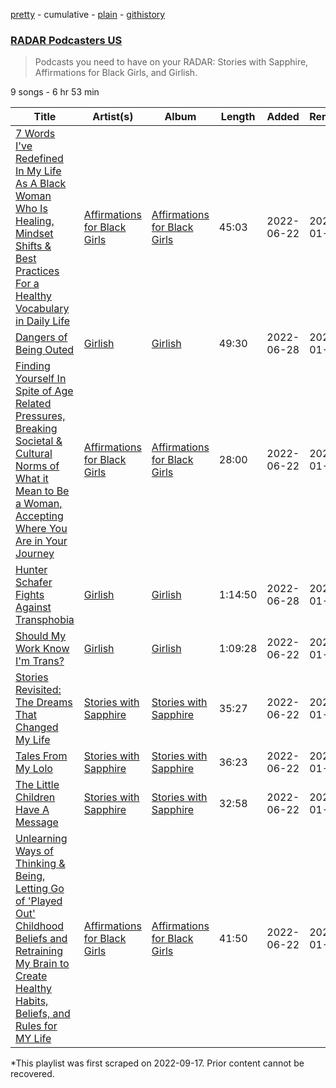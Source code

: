 [pretty](/playlists/pretty/37i9dQZF1DWSh772jdJpgb.md) - cumulative - [plain](/playlists/plain/37i9dQZF1DWSh772jdJpgb) - [githistory](https://github.githistory.xyz/mackorone/spotify-playlist-archive/blob/main/playlists/plain/37i9dQZF1DWSh772jdJpgb)

### [RADAR Podcasters US](https://open.spotify.com/playlist/37i9dQZF1DWSh772jdJpgb)

> Podcasts you need to have on your RADAR: Stories with Sapphire, Affirmations for Black Girls, and Girlish.

9 songs - 6 hr 53 min

| Title | Artist(s) | Album | Length | Added | Removed |
|---|---|---|---|---|---|
| [ 7 Words I've Redefined In My Life As A Black Woman Who Is Healing, Mindset Shifts & Best Practices For a Healthy Vocabulary in Daily Life](https://open.spotify.com/episode/3QXWQJ5hJ47b5AM42RMklc) | [Affirmations for Black Girls](https://open.spotify.com/show/67ZwH12NhyNAjwsPz6QXNG) | [Affirmations for Black Girls](https://open.spotify.com/show/67ZwH12NhyNAjwsPz6QXNG) | 45:03 | 2022-06-22 | 2023-01-20 |
| [Dangers of Being Outed](https://open.spotify.com/episode/2aa8O1Ivc1TAS4HMuOFK6l) | [Girlish](https://open.spotify.com/show/6l8bcqH5BpC0Ih3s1o0yRD) | [Girlish](https://open.spotify.com/show/6l8bcqH5BpC0Ih3s1o0yRD) | 49:30 | 2022-06-28 | 2023-01-20 |
| [Finding Yourself In Spite of Age Related Pressures, Breaking Societal & Cultural Norms of What it Mean to Be a Woman, Accepting Where You Are in Your Journey](https://open.spotify.com/episode/47fN16evZXrisXVeThtyyb) | [Affirmations for Black Girls](https://open.spotify.com/show/67ZwH12NhyNAjwsPz6QXNG) | [Affirmations for Black Girls](https://open.spotify.com/show/67ZwH12NhyNAjwsPz6QXNG) | 28:00 | 2022-06-22 | 2023-01-20 |
| [Hunter Schafer Fights Against Transphobia](https://open.spotify.com/episode/1V7SjdAtlo3AsejDB15HU1) | [Girlish](https://open.spotify.com/show/6l8bcqH5BpC0Ih3s1o0yRD) | [Girlish](https://open.spotify.com/show/6l8bcqH5BpC0Ih3s1o0yRD) | 1:14:50 | 2022-06-28 | 2023-01-20 |
| [Should My Work Know I'm Trans?](https://open.spotify.com/episode/3bQzYjjrnX11PobxvMV14H) | [Girlish](https://open.spotify.com/show/6l8bcqH5BpC0Ih3s1o0yRD) | [Girlish](https://open.spotify.com/show/6l8bcqH5BpC0Ih3s1o0yRD) | 1:09:28 | 2022-06-22 | 2023-01-20 |
| [Stories Revisited: The Dreams That Changed My Life](https://open.spotify.com/episode/3bBGy9TDnCL1qz5AJzre1W) | [Stories with Sapphire](https://open.spotify.com/show/3mag99EygwfUS7UZPdVOuq) | [Stories with Sapphire](https://open.spotify.com/show/3mag99EygwfUS7UZPdVOuq) | 35:27 | 2022-06-22 | 2023-01-20 |
| [Tales From My Lolo](https://open.spotify.com/episode/3BBIVKU3pc9oLUQ9tlVvyJ) | [Stories with Sapphire](https://open.spotify.com/show/3mag99EygwfUS7UZPdVOuq) | [Stories with Sapphire](https://open.spotify.com/show/3mag99EygwfUS7UZPdVOuq) | 36:23 | 2022-06-22 | 2023-01-20 |
| [The Little Children Have A Message](https://open.spotify.com/episode/5MvNJNvniSWxGPrwb6Gsvf) | [Stories with Sapphire](https://open.spotify.com/show/3mag99EygwfUS7UZPdVOuq) | [Stories with Sapphire](https://open.spotify.com/show/3mag99EygwfUS7UZPdVOuq) | 32:58 | 2022-06-22 | 2023-01-20 |
| [Unlearning Ways of Thinking & Being, Letting Go of 'Played Out' Childhood Beliefs and Retraining My Brain to Create Healthy Habits, Beliefs, and Rules for MY Life](https://open.spotify.com/episode/21SMPL1ICPvxO3DcbMxWLI) | [Affirmations for Black Girls](https://open.spotify.com/show/67ZwH12NhyNAjwsPz6QXNG) | [Affirmations for Black Girls](https://open.spotify.com/show/67ZwH12NhyNAjwsPz6QXNG) | 41:50 | 2022-06-22 | 2023-01-20 |

\*This playlist was first scraped on 2022-09-17. Prior content cannot be recovered.

